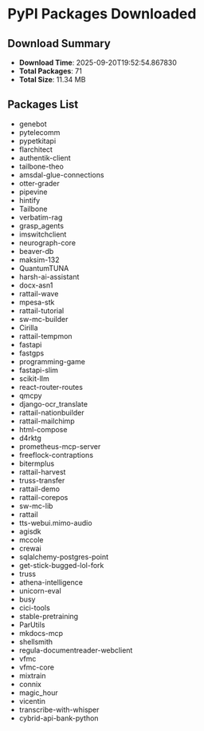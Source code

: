 # PyPI Packages Downloaded

## Download Summary
- **Download Time**: 2025-09-20T19:52:54.867830
- **Total Packages**: 71
- **Total Size**: 11.34 MB

## Packages List
- genebot
- pytelecomm
- pypetkitapi
- flarchitect
- authentik-client
- tailbone-theo
- amsdal-glue-connections
- otter-grader
- pipevine
- hintify
- Tailbone
- verbatim-rag
- grasp_agents
- imswitchclient
- neurograph-core
- beaver-db
- maksim-132
- QuantumTUNA
- harsh-ai-assistant
- docx-asn1
- rattail-wave
- mpesa-stk
- rattail-tutorial
- sw-mc-builder
- Cirilla
- rattail-tempmon
- fastapi
- fastgps
- programming-game
- fastapi-slim
- scikit-llm
- react-router-routes
- qmcpy
- django-ocr_translate
- rattail-nationbuilder
- rattail-mailchimp
- html-compose
- d4rktg
- prometheus-mcp-server
- freeflock-contraptions
- bitermplus
- rattail-harvest
- truss-transfer
- rattail-demo
- rattail-corepos
- sw-mc-lib
- rattail
- tts-webui.mimo-audio
- agisdk
- mccole
- crewai
- sqlalchemy-postgres-point
- get-stick-bugged-lol-fork
- truss
- athena-intelligence
- unicorn-eval
- busy
- cici-tools
- stable-pretraining
- ParUtils
- mkdocs-mcp
- shellsmith
- regula-documentreader-webclient
- vfmc
- vfmc-core
- mixtrain
- connix
- magic_hour
- vicentin
- transcribe-with-whisper
- cybrid-api-bank-python
